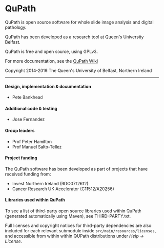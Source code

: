QuPath
======

QuPath is open source software for whole slide image analysis and digital pathology.

QuPath has been developed as a research tool at Queen's University Belfast.

QuPath is free and open source, using GPLv3.

For more documentation, see the [QuPath Wiki](https://go.qub.ac.uk/qupath-docs)

Copyright 2014-2016 The Queen's University of Belfast, Northern Ireland

----

#### Design, implementation & documentation
* Pete Bankhead

#### Additional code & testing
* Jose Fernandez

#### Group leaders
* Prof Peter Hamilton
* Prof Manuel Salto-Tellez

#### Project funding
The QuPath software has been developed as part of projects that have received funding from:

* Invest Northern Ireland (RDO0712612)
* Cancer Research UK Accelerator (C11512/A20256)

#### Libraries used within QuPath
To see a list of third-party open source libraries used within QuPath (generated automatically using Maven), see THIRD-PARTY.txt.

Full licenses and copyright notices for third-party dependencies are also included for each relevant submodule inside ```src/main/resources/licenses```, and accessible from within within QUPath distributions under *Help -> License*.
